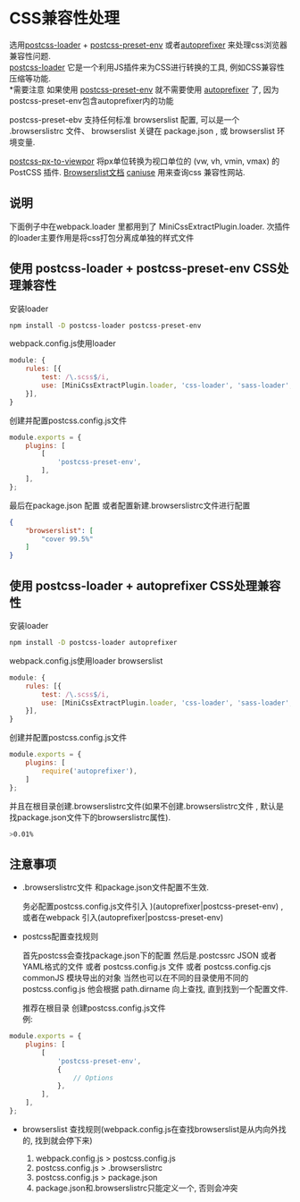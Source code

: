 # CSS兼容性处理

选用[postcss-loader](https://github.com/postcss/postcss/blob/main/docs/README-cn.md) + [postcss-preset-env](https://github.com/csstools/postcss-preset-env)  或者[autoprefixer](https://www.npmjs.com/package/autoprefixer) 来处理css浏览器兼容性问题.  
[postcss-loader](https://github.com/postcss/postcss/blob/main/docs/README-cn.md) 它是一个利用JS插件来为CSS进行转换的工具, 例如CSS兼容性压缩等功能.  
*需要注意 如果使用 [postcss-preset-env](https://github.com/csstools/postcss-preset-env) 就不需要使用 [autoprefixer](https://www.npmjs.com/package/autoprefixer) 了, 因为 postcss-preset-env包含autoprefixer内的功能

postcss-preset-ebv 支持任何标准 browserslist 配置, 可以是一个 .browserslistrc 文件、 browserslist 关键在 package.json , 或 browserslist 环境变量.

[postcss-px-to-viewpor](https://github.com/evrone/postcss-px-to-viewport/blob/master/README_CN.md) 将px单位转换为视口单位的 (vw, vh, vmin, vmax) 的 PostCSS 插件.
[Browserslist文档](https://github.com/browserslist/browserslist)
[caniuse](https://www.caniuse.com/) 用来查询css 兼容性网站.  

## 说明

下面例子中在webpack.loader 里都用到了 MiniCssExtractPlugin.loader.
次插件的loader主要作用是将css打包分离成单独的样式文件

## 使用 postcss-loader + postcss-preset-env CSS处理兼容性

安装loader

``` bash
npm install -D postcss-loader postcss-preset-env
```

webpack.config.js使用loader

``` js
module: {
    rules: [{
        test: /\.scss$/i,
        use: [MiniCssExtractPlugin.loader, 'css-loader', 'sass-loader', 'postcss-loader'],
    }],
}
```

创建并配置postcss.config.js文件

``` js
module.exports = {
    plugins: [
        [
            'postcss-preset-env',
        ],
    ],
};
```

最后在package.json 配置 或者配置新建.browserslistrc文件进行配置

``` json
{
    "browserslist": [
        "cover 99.5%"
    ]
}
```

## 使用 postcss-loader + autoprefixer CSS处理兼容性

安装loader

``` bash
npm install -D postcss-loader autoprefixer
```

webpack.config.js使用loader browserslist

``` js
module: {
    rules: [{
        test: /\.scss$/i,
        use: [MiniCssExtractPlugin.loader, 'css-loader', 'sass-loader', 'postcss-loader'],
    }],
}
```

创建并配置postcss.config.js文件

``` js
module.exports = {
    plugins: [
        require('autoprefixer'),
    ]
};
```

并且在根目录创建.browserslistrc文件(如果不创建.browserslistrc文件 , 默认是找package.json文件下的browserslistrc属性).  

``` bash
>0.01%
```

## 注意事项  

* .browserslistrc文件 和package.json文件配置不生效.  

  务必配置postcss.config.js文件引入 )(autoprefixer|postcss-preset-env) , 或者在webpack 引入(autoprefixer|postcss-preset-env)

* postcss配置查找规则

  首先postcss会查找package.json下的配置
  然后是.postcssrc JSON 或者 YAML格式的文件
  或者 postcss.config.js 文件 或者 postcss.config.cjs commonJS 模块导出的对象
  当然也可以在不同的目录使用不同的postcss.config.js 他会根据 path.dirname 向上查找, 直到找到一个配置文件.

  推荐在根目录 创建postcss.config.js文件  
  例:

``` js
module.exports = {
    plugins: [
        [
            'postcss-preset-env',
            {
                // Options
            },
        ],
    ],
};
```

* browserslist 查找规则(webpack.config.js在查找browserslist是从内向外找的, 找到就会停下来)

  1) webpack.config.js > postcss.config.js
  2) postcss.config.js > .browserslistrc
  3) postcss.config.js > package.json
  4) package.json和.browserslistrc只能定义一个, 否则会冲突  
